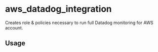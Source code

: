 # aws_datadog_integration

Creates role & policies necessary to run full Datadog monitoring for AWS account.

## Usage

```hcl-terraform

```
